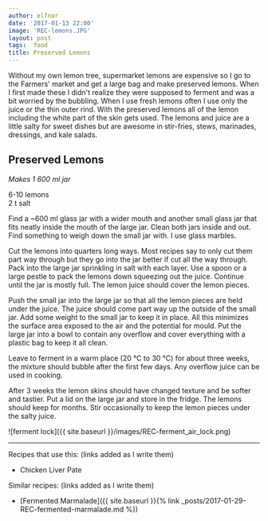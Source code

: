```yaml
---
author: elfnor
date: '2017-01-13 22:00'
image: 'REC-lemons.JPG'
layout: post
tags:  food
title: Preserved Lemons
---
```


Without my own lemon tree, supermarket lemons are expensive so I go to the Farmers\' market and get a large bag and make preserved lemons. When I first made these I didn\'t realize they were supposed to ferment and was a bit worried by the bubbling. When I use fresh lemons often I use only the juice or the thin outer rind. With the preserved lemons all of the lemon including the white part of the skin gets used. The lemons and juice are a little salty for sweet dishes but are awesome in stir-fries, stews, marinades, dressings, and kale salads.

## Preserved Lemons

*Makes 1 600 ml jar*

6-10 lemons\
2 t salt

Find a \~600 ml glass jar with a wider mouth and another small glass jar that fits neatly inside the mouth of the large jar. Clean both jars inside and out. Find something to weigh down the small jar with. I use glass marbles.

Cut the lemons into quarters long ways. Most recipes say to only cut them part way through but they go into the jar better if cut all the way through. Pack into the large jar sprinkling in salt with each layer. Use a spoon or a large pestle to pack the lemons down squeezing out the juice. Continue until the jar is mostly full. The lemon juice should cover the lemon pieces.

Push the small jar into the large jar so that all the lemon pieces are held under the juice. The juice should come part way up the outside of the small jar. Add some weight to the small jar to keep it in place. All this minimizes the surface area exposed to the air and the potential for mould. Put the large jar into a bowl to contain any overflow and cover everything with a plastic bag to keep it all clean.

Leave to ferment in a warm place (20 °C to 30 °C) for about three weeks, the mixture should bubble after the first few days. Any overflow juice can be used in cooking.

After 3 weeks the lemon skins should have changed texture and be softer and tastier. Put a lid on the large jar and store in the fridge. The lemons should keep for months. Stir occasionally to keep the lemon pieces under the salty juice.

![ferment lock]({{ site.baseurl }}/images/REC-ferment_air_lock.png)

------------------------------------------------------------------------

Recipes that use this: (links added as I write them)

-   Chicken Liver Pate

Similar recipes: (links added as I write them)

-   [Fermented Marmalade]({{ site.baseurl }}{% link _posts/2017-01-29-REC-fermented-marmalade.md %})
